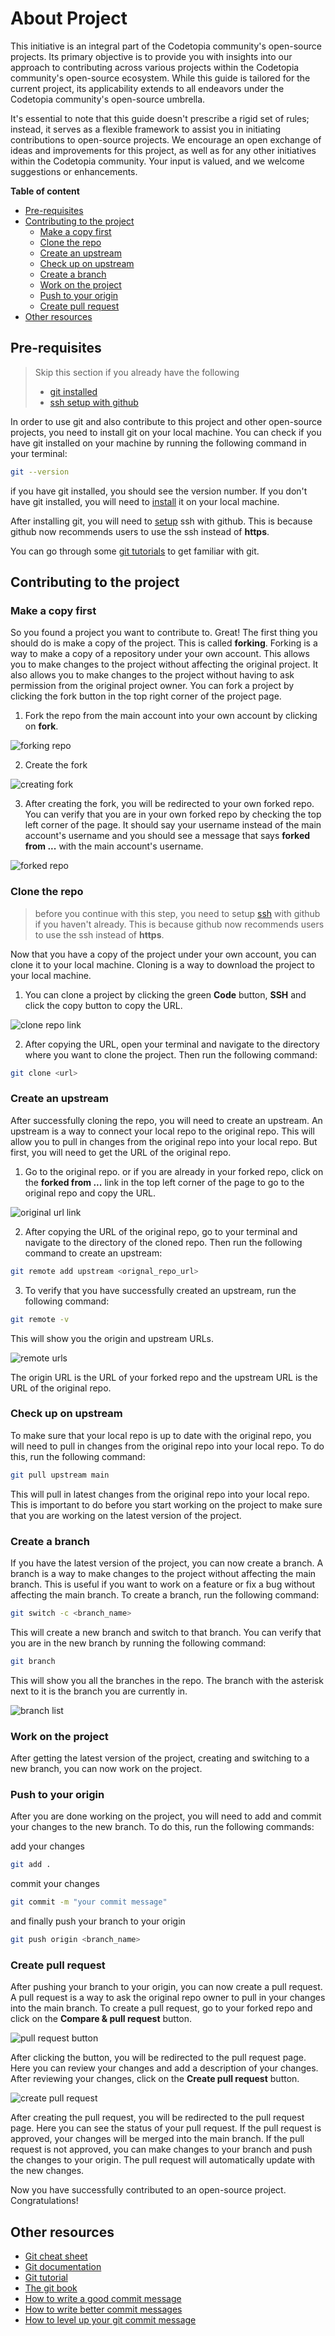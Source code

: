 # About Project

This initiative is an integral part of the Codetopia community's open-source projects. Its primary objective is to provide you with insights into our approach to contributing across various projects within the Codetopia community's open-source ecosystem. While this guide is tailored for the current project, its applicability extends to all endeavors under the Codetopia community's open-source umbrella.

It's essential to note that this guide doesn't prescribe a rigid set of rules; instead, it serves as a flexible framework to assist you in initiating contributions to open-source projects. We encourage an open exchange of ideas and improvements for this project, as well as for any other initiatives within the Codetopia community. Your input is valued, and we welcome suggestions or enhancements.


**Table of content**
- [Pre-requisites](#pre-requisites)
- [Contributing to the project](#contributing-to-the-project)
    - [Make a copy first](#make-a-copy-first)
    - [Clone the repo](#clone-the-repo)
    - [Create an upstream](#create-an-upstream)
    - [Check up on upstream](#check-up-on-upstream)
    - [Create a branch](#create-a-branch)
    - [Work on the project](#work-on-the-project)
    - [Push to your origin](#push-to-your-origin)
    - [Create pull request](#create-pull-request)
- [Other resources](#other-resources)


## Pre-requisites

> Skip this section if you already have the following 
>
>- [git installed](https://git-scm.com/book/en/v2/Getting-Started-Installing-Git)
>- [ssh setup with github](https://docs.github.com/en/authentication/connecting-to-github-with-ssh)


In order to use git and also contribute to this project and other open-source projects, you need to install git on your local machine. You can check if you have git installed on your machine by running the following command in your terminal:

```bash
git --version
```

if you have git installed, you should see the version number. If you don't have git installed, you will need to [install](https://git-scm.com/book/en/v2/Getting-Started-Installing-Git) it on your local machine.

After installing git, you will need to [setup](https://docs.github.com/en/authentication/connecting-to-github-with-ssh) ssh with github. This is because github now recommends users to use the ssh instead of **https**.

You can go through some [git tutorials](https://git-scm.com/book/en/v2) to get familiar with git.


## Contributing to the project
### Make a copy first

So you found a project you want to contribute to. Great! The first thing you should do is make a copy of the project. This is called **forking**. Forking is a way to make a copy of a repository under your own account. This allows you to make changes to the project without affecting the original project. It also allows you to make changes to the project without having to ask permission from the original project owner. You can fork a project by clicking the fork button in the top right corner of the project page.

1. Fork the repo from the main account into your own account by clicking on **fork**.

![forking repo](/images/fork.png)

2. Create the fork

![creating fork](/images/create-fork.png)

3. After creating the fork, you will be redirected to your own forked repo. You can verify that you are in your own forked repo by checking the top left corner of the page. It should say your username instead of the main account's username and you should see a message that says **forked from ...** with the main account's username.

![forked repo](/images/forked-link.png)

### Clone the repo
> before you continue with this step, you need to setup [ssh](https://docs.github.com/en/authentication/connecting-to-github-with-ssh) with github if you haven't already. This is because github now recommends users to use the ssh instead of **https**. 

Now that you have a copy of the project under your own account, you can clone it to your local machine. Cloning is a way to download the project to your local machine.
1. You can clone a project by clicking the green **Code** button, **SSH** and click the copy button to copy the URL.

![clone repo link](/images/code-url.png)

2. After copying the URL, open your terminal and navigate to the directory where you want to clone the project. Then run the following command:

```bash
git clone <url>
```

### Create an upstream
After successfully cloning the repo, you will need to create an upstream. An upstream is a way to connect your local repo to the original repo. This will allow you to pull in changes from the original repo into your local repo. But first, you will need to get the URL of the original repo.

1. Go to the original repo. or if you are already in your forked repo, click on the **forked from ...** link in the top left corner of the page to go to the original repo and copy the URL. 

![original url link](/images/original-url-link.png)

2. After copying the URL of the original repo, go to your terminal and navigate to the directory of the cloned repo. Then run the following command to create an upstream:

```bash 
git remote add upstream <orignal_repo_url>
```

3. To verify that you have successfully created an upstream, run the following command:

```bash
git remote -v
```
This will show you the origin and upstream URLs.

![remote urls](/images/remote-list.png)

The origin URL is the URL of your forked repo and the upstream URL is the URL of the original repo.

### Check up on upstream

To make sure that your local repo is up to date with the original repo, you will need to pull in changes from the original repo into your local repo. To do this, run the following command:

```bash
git pull upstream main
```

This will pull in latest changes from the original repo into your local repo. This is important to do before you start working on the project to make sure that you are working on the latest version of the project.


### Create a branch

If you have the latest version of the project, you can now create a branch. A branch is a way to make changes to the project without affecting the main branch. This is useful if you want to work on a feature or fix a bug without affecting the main branch. To create a branch, run the following command:

```bash
git switch -c <branch_name>
```

This will create a new branch and switch to that branch. You can verify that you are in the new branch by running the following command:

```bash
git branch
```

This will show you all the branches in the repo. The branch with the asterisk next to it is the branch you are currently in.

![branch list](/images/branch-list.png)

### Work on the project

After getting the latest version of the project, creating and switching to a new branch, you can now work on the project. 

### Push to your origin

After you are done working on the project, you will need to add and commit your changes to the new branch. To do this, run the following commands:

add your changes
```bash
git add .
```

commit your changes
```bash
git commit -m "your commit message"
```

and finally push your branch to your origin

```bash
git push origin <branch_name>
```

### Create pull request

After pushing your branch to your origin, you can now create a pull request. A pull request is a way to ask the original repo owner to pull in your changes into the main branch. To create a pull request, go to your forked repo and click on the **Compare & pull request** button.

![pull request button](/images/compare-pull-request.png)

After clicking the button, you will be redirected to the pull request page. Here you can review your changes and add a description of your changes. After reviewing your changes, click on the **Create pull request** button.

![create pull request](/images/create-pull-request.png)

After creating the pull request, you will be redirected to the pull request page. Here you can see the status of your pull request. If the pull request is approved, your changes will be merged into the main branch. If the pull request is not approved, you can make changes to your branch and push the changes to your origin. The pull request will automatically update with the new changes.

Now you have successfully contributed to an open-source project. Congratulations!

## Other resources
- [Git cheat sheet](https://education.github.com/git-cheat-sheet-education.pdf)
- [Git documentation](https://git-scm.com/doc)
- [Git tutorial](https://www.atlassian.com/git/tutorials)
- [The git book](https://git-scm.com/book/en/v2)
- [How to write a good commit message](https://chris.beams.io/posts/git-commit/)
- [How to write better commit messages](https://www.freecodecamp.org/news/writing-good-commit-messages-a-practical-guide/)
- [How to level up your git commit message](https://www.freecodecamp.org/news/how-to-write-better-git-commit-messages/)